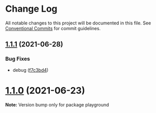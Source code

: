 # Change Log

All notable changes to this project will be documented in this file.
See [Conventional Commits](https://conventionalcommits.org) for commit guidelines.

## [1.1.1](https://github.com/myWsq/scroom/compare/v1.1.0...v1.1.1) (2021-06-28)


### Bug Fixes

* debug ([f7c3bd4](https://github.com/myWsq/scroom/commit/f7c3bd44cf215d4ad4008d68f538157b081ce4e2))





# [1.1.0](https://github.com/myWsq/scroom/compare/v1.0.0...v1.1.0) (2021-06-23)

**Note:** Version bump only for package playground

